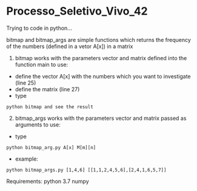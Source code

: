 # Processo_Seletivo_Vivo_42

Trying to code in python...

bitmap and bitmap_args are simple functions which returns the frequency of the numbers (defined in a vetor A[x]) in a matrix

1. bitmap 
works with the parameters vector and matrix defined into the function main
to use:
- define the vector A[x] with the numbers which you want to investigate (line 25)
- define the matrix (line 27)
- type 
```
python bitmap and see the result
```

2. bitmap_args works with the parameters vector and matrix passed as arguments
to use:
- type
```
python bitmap_arg.py A[x] M[m][n]
```
- example: 
```
python bitmap_args.py [1,4,6] [[1,1,2,4,5,6],[2,4,1,6,5,7]]
```

Requirements: python 3.7
              numpy
